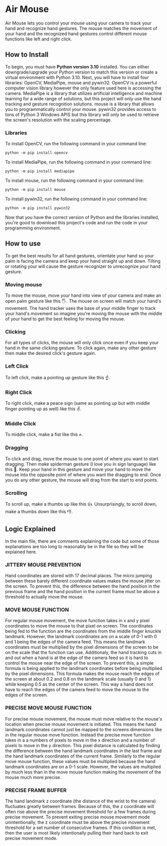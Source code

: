 # Air Mouse

Air Mouse lets you control your mouse using your camera to track your hand and recognize hand gestures. The mouse matches the movement of your hand and the recognized hand gestures control different mouse functions like left and right click.

## How to Install

To begin, you must have **Python version 3.10** installed. You can either downgrade/upgrade your Python version to match this version or create a virtual environment with Python 3.10.
Next, you will have to install four libraries: OpenCV, MediaPipe, mouse and pywin32. OpenCV is a powerful computer vision library however the only feature used here is accessing the camera. MediaPipe is a library that utilizes artificial intelligence and machine learning for a wide range of solutions, but this project will only use the hand tracking and gesture recognition solutions. mouse is a library that allows you to programmatically control your mouse. pywin32 provides access to tons of Python 3 Windows APIS but this library will only be used to retrieve the screen's resolution with the scaling percentage.

### Libraries

To install OpenCV, run the following command in your command line:

```
python -m pip install opencv
```

To install MediaPipe, run the following command in your command line:

```
python -m pip install mediapipe
```

To install mouse, run the following command in your command line:

```
python -m pip install mouse
```

To install pywin32, run the following command in your command line:

```
python -m pip install pywin32
```

Now that you have the correct version of Python and the libraries installed, you're good to download this project's code and run the code in your programming environment.

## How to use

To get the best results for all hand gestures, orientate your hand so your palm is facing the camera and keep your hand straight up and down. Tilting or rotating your will cause the gesture recognizer to unrecognize your hand gesture.

### Moving mouse

To move the mouse, move your hand into view of your camera and make an open palm gesture like this 🖐️. The mouse on screen will match your hand's movement. The hand tracker uses the base of your middle finger to track your hand's movement so imagine you're moving the mouse with the middle of your hand to get the best feeling for moving the mouse.

### Clicking

For all types of clicks, the mouse will only click once even if you keep your hand in the same clicking gesture. To click again, make any other gesture then make the desired click's gesture again.

### Left Click

To left click, make a pointing up gesture like this ☝️.

### Right Click

To right click, make a peace sign (same as pointing up but with middle finger pointing up as well) like this ✌️.

### Middle Click

To middle click, make a fist like this ✊.

### Dragging

To click and drag, move the mouse to one point of where you want to start dragging. Then make spiderman gesture (I love you in sign language) like this 🤟. Keep your hand in this gesture and move your hand to move the mouse into the opposite point of where you want the dragging to end. Once you do any other gesture, the mouse will drag from the start to end points.

### Scrolling

To scroll up, make a thumbs up like this 👍. Unsurprisingly, to scroll down, make a thumbs down like this 👎.

## Logic Explained

In the main file, there are comments explaining the code but some of those explanations are too long to reasonably be in the file so they will be explained here.

### JITTERY MOUSE PREVENTION

Hand coordinates are stored with 17 decimal places. The micro jumping between these barely different coordinate values makes the mouse jitter on the screen. To prevent this, the difference between the hand position in the previous frame and the hand position in the current frame must be above a threshold to actually move the mouse.

### MOVE MOUSE FUNCTION

For regular mouse movement, the move function takes in x and y pixel coordinates to move the mouse to that pixel on screen. The coordinates being fed to the function are the coordinates from the middle finger knuckle landmark. However, the landmark coordinates are on a scale of 0-1 with 0 and 1 being the edges of the camera feed. This means the landmark coordinates must be multiplied by the pixel dimensions of the screen to be on the scale that the function can use. Additionaly, the hand tracking cuts in and out when a hand is at the edge of the camera feed so it is hard to control the mouse near the edge of the screen. To prevent this, a simple formula is being applied to the landmark coordinates before being multiplied by the pixel dimensions. This formula makes the mouse reach the edges of the screen at about 0.2 and 0.8 on the landmark scale (usually 0 and 1) while keeping 0.5 as the center of the screen. This way a hand does not have to reach the edges of the camera feed to move the mouse to the edges of the screen.

### PRECISE MOVE MOUSE FUNCTION

For precise mouse movement, the mouse must move relative to the mouse's location when precise mouse movement is initiated. This means the hand landmark coordinates cannot just be mapped to the screens dimensions like in the regular mouse move function. Instead the precise move function takes in a a numbers of pixels to move in the x direction and a number of pixels to move in the y direction. This pixel distance is calculated by finding the difference between the hand landmark coordinates in the last frame and the hand landmark coordinates of the current frame. Similarly to the regular move mouse function, these values must be multiplied because the hand landmark coordinates are on a 0-1 scale. However, the values are multiplied by much less than in the move mouse function making the movement of the mouse much more precise.

### PRECISE FRAME BUFFER

The hand landmark z coordinate (the distance of the wrist to the camera) fluctuates greatly between frames. Because of this, the z coordinate will often rise above the precise movement threshold for a few frames during precise movement. To prevent exiting precise mouse movement mode unintentionally, the z coordinate must be above the precise movement threshold for a set number of consecutive frames. If this condition is met, then the user is most likely intentionally pulling their hand back to exit precise movement mode.
